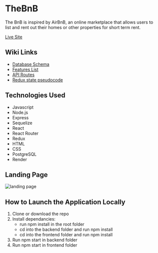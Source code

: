 # TheBnB

The BnB is inspired by AirBnB, an online marketplace that allows users to list and rent out their homes or other properties for short term rent.

[Live Site](https://thebnb.onrender.com/)



## Wiki Links
* [Database Schema](https://github.com/cgalang9/API-project/wiki/Schema)
* [Features List](https://github.com/cgalang9/API-project/wiki/Features-list)
* [API Routes](https://github.com/cgalang9/API-project/wiki/Backend-Routes)
* [Redux state pseudocode](https://github.com/cgalang9/API-project/wiki/Redux-state-pseudocode)

## Technologies Used
* Javascript
* Node.js
* Express
* Sequelize
* React
* React Router
* Redux
* HTML
* CSS
* PostgreSQL
* Render

## Landing Page
![landing page](./landing_page.png)


##  How to Launch the Application Locally
1. Clone or download the repo
2. Install dependancies:
     * run npm install in the root folder
     * cd into the backend folder and run npm install
     * cd into the frontend folder and run npm install
3. Run npm start in backend folder
4. Run npm start in frontend folder
